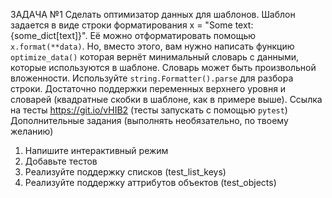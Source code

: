 ЗАДАЧА №1
Сделать оптимизатор данных для шаблонов. Шаблон задается в виде строки форматирования x = "Some text: {some_dict[text]}". Её можно отформатировать помощью `x.format(**data)`. Но, вместо этого, вам нужно написать функцию `optimize_data()` которая вернёт минимальный словарь с данными, которые используются в шаблоне. Словарь может быть произвольной вложенности. Используйте `string.Formatter().parse` для разбора строки. Достаточно поддержки переменных верхнего уровня и словарей (квадратные скобки в шаблоне, как в примере выше).
Ссылка на тесты https://git.io/vHIB2 (тесты запускать с помощью `pytest`)
Дополнительные задания (выполнять необязательно, по твоему желанию)
1. Напишите интерактивный режим 
2. Добавьте тестов 
3. Реализуйте поддержку списков (test_list_keys) 
4. Реализуйте поддержку аттрибутов объектов (test_objects)